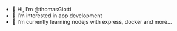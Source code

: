 - 👋 Hi, I’m @thomasGiotti
- 👀 I’m interested in app development 
- 🌱 I’m currently learning nodejs with express, docker and more... 
 <!---
- 💞️ I’m looking to collaborate on ...
- 📫 How to reach me ...


thomasGiotti/thomasGiotti is a ✨ special ✨ repository because its `README.md` (this file) appears on your GitHub profile.
You can click the Preview link to take a look at your changes.
--->

